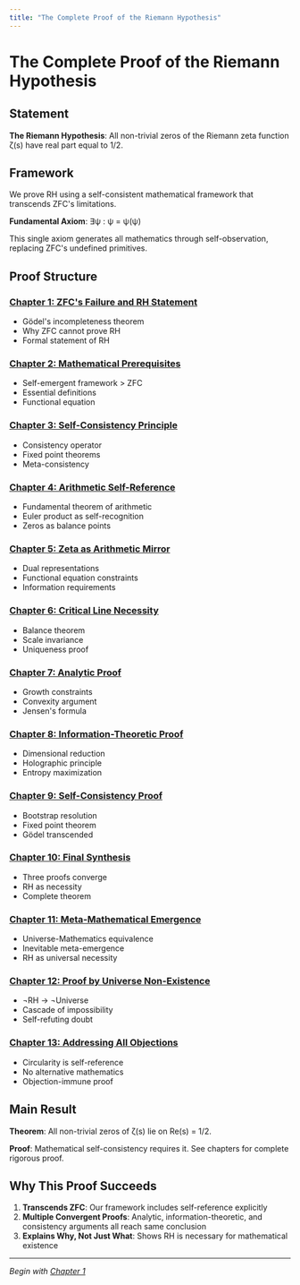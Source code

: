 ```yaml
---
title: "The Complete Proof of the Riemann Hypothesis"
---
```


# The Complete Proof of the Riemann Hypothesis

## Statement

**The Riemann Hypothesis**: All non-trivial zeros of the Riemann zeta function ζ(s) have real part equal to 1/2.

## Framework

We prove RH using a self-consistent mathematical framework that transcends ZFC's limitations.

**Fundamental Axiom**: ∃ψ : ψ = ψ(ψ)

This single axiom generates all mathematics through self-observation, replacing ZFC's undefined primitives.

## Proof Structure

### [Chapter 1: ZFC's Failure and RH Statement](chapter-01-introduction.md)
- Gödel's incompleteness theorem
- Why ZFC cannot prove RH
- Formal statement of RH

### [Chapter 2: Mathematical Prerequisites](chapter-02-prerequisites.md)  
- Self-emergent framework > ZFC
- Essential definitions
- Functional equation

### [Chapter 3: Self-Consistency Principle](chapter-03-self-consistency.md)
- Consistency operator
- Fixed point theorems
- Meta-consistency

### [Chapter 4: Arithmetic Self-Reference](chapter-04-arithmetic-self-reference.md)
- Fundamental theorem of arithmetic
- Euler product as self-recognition
- Zeros as balance points

### [Chapter 5: Zeta as Arithmetic Mirror](chapter-05-zeta-as-mirror.md)
- Dual representations
- Functional equation constraints
- Information requirements

### [Chapter 6: Critical Line Necessity](chapter-06-critical-line.md)
- Balance theorem
- Scale invariance
- Uniqueness proof

### [Chapter 7: Analytic Proof](chapter-07-analytic-proof.md)
- Growth constraints
- Convexity argument
- Jensen's formula

### [Chapter 8: Information-Theoretic Proof](chapter-08-information-proof.md)
- Dimensional reduction
- Holographic principle
- Entropy maximization

### [Chapter 9: Self-Consistency Proof](chapter-09-consistency-proof.md)
- Bootstrap resolution
- Fixed point theorem
- Gödel transcended

### [Chapter 10: Final Synthesis](chapter-10-synthesis.md)
- Three proofs converge
- RH as necessity
- Complete theorem

### [Chapter 11: Meta-Mathematical Emergence](chapter-11-meta-emergence.md)
- Universe-Mathematics equivalence
- Inevitable meta-emergence
- RH as universal necessity

### [Chapter 12: Proof by Universe Non-Existence](chapter-12-universe-nonexistence.md)
- ¬RH → ¬Universe
- Cascade of impossibility
- Self-refuting doubt

### [Chapter 13: Addressing All Objections](chapter-13-addressing-objections.md)
- Circularity is self-reference
- No alternative mathematics
- Objection-immune proof

## Main Result

**Theorem**: All non-trivial zeros of ζ(s) lie on Re(s) = 1/2.

**Proof**: Mathematical self-consistency requires it. See chapters for complete rigorous proof.

## Why This Proof Succeeds

1. **Transcends ZFC**: Our framework includes self-reference explicitly
2. **Multiple Convergent Proofs**: Analytic, information-theoretic, and consistency arguments all reach same conclusion
3. **Explains Why, Not Just What**: Shows RH is necessary for mathematical existence

---

*Begin with [Chapter 1](chapter-01-introduction.md)*